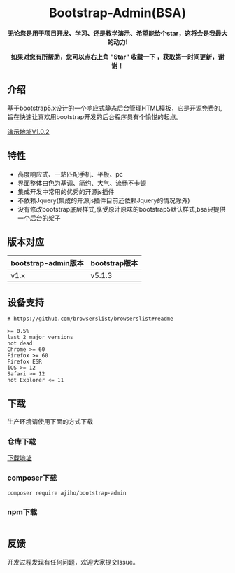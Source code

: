 <h1 align="center">Bootstrap-Admin(BSA)</h1> 

<p align="center">    
    <b>无论您是用于项目开发、学习、还是教学演示、希望能给个star，这将会是我最大的动力!</b>
</p>
<p align="center">    
    <b>如果对您有所帮助，您可以点右上角 "Star" 收藏一下 ，获取第一时间更新，谢谢！</b>
</p>

## 介绍

基于bootstrap5.x设计的一个响应式静态后台管理HTML模板，它是开源免费的,旨在快速让喜欢用bootstrap开发的后台程序员有个愉悦的起点。

[演示地址V1.0.2](https://ajiho.gitee.io/bootstrap-admin)

## 特性

- 高度响应式、一站匹配手机、平板、pc
- 界面整体白色为基调、简约、大气、流畅不卡顿
- 集成开发中常用的优秀的开源js插件
- 不依赖Jquery(集成的开源js插件目前还依赖Jquery的情况除外)
- 没有修改bootstrap底层样式,享受原汁原味的bootstrap5默认样式,bsa只提供一个后台的架子

## 版本对应

|bootstrap-admin版本|bootstrap版本|
|--|--|
|v1.x|v5.1.3|

## 设备支持

~~~
# https://github.com/browserslist/browserslist#readme

>= 0.5%
last 2 major versions
not dead
Chrome >= 60
Firefox >= 60
Firefox ESR
iOS >= 12
Safari >= 12
not Explorer <= 11
~~~

## 下载

生产环境请使用下面的方式下载

### 仓库下载

[下载地址](https://gitee.com/ajiho/bootstrap-admin/releases)

### composer下载

~~~
composer require ajiho/bootstrap-admin
~~~

### npm下载

~~~

~~~

## 反馈

开发过程发现有任何问题，欢迎大家提交Issue。

